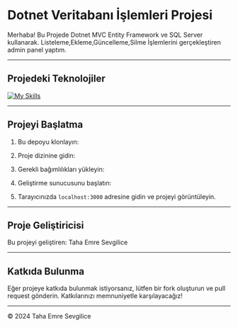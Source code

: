  
# Dotnet Veritabanı İşlemleri Projesi

Merhaba! Bu Projede Dotnet MVC Entity Framework ve SQL Server kullanarak. Listeleme,Ekleme,Güncelleme,Silme İşlemlerini gerçekleştiren admin panel yaptım. 

---

## Projedeki Teknolojiler
[![My Skills](https://skillicons.dev/icons?i=bootstrap,html,css,js,cs,dotnet,mysql)](https://skillicons.dev)

---

## Projeyi Başlatma

1. Bu depoyu klonlayın:


2. Proje dizinine gidin:


3. Gerekli bağımlılıkları yükleyin:


4. Geliştirme sunucusunu başlatın:


5. Tarayıcınızda `localhost:3000` adresine gidin ve projeyi görüntüleyin.

---

## Proje Geliştiricisi

Bu projeyi geliştiren: Taha Emre Sevgilice

---

## Katkıda Bulunma

Eğer projeye katkıda bulunmak istiyorsanız, lütfen bir fork oluşturun ve pull request gönderin. Katkılarınızı memnuniyetle karşılayacağız!

---

© 2024 Taha Emre Sevgilice


